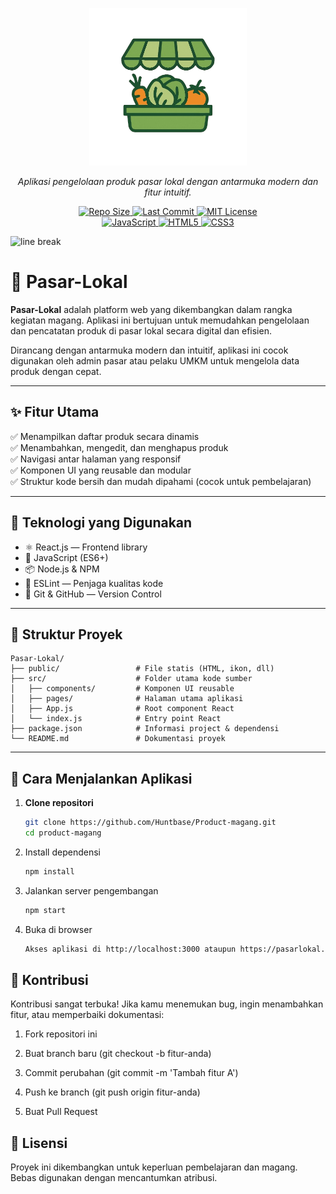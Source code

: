 <div id="top">

<p align="center">

<img alt="Pasar Lokal Logo" src="./public/favicon.ico" width="50%">

</p>

<p align="center">
  <em>Aplikasi pengelolaan produk pasar lokal dengan antarmuka modern dan fitur intuitif.</em>
</p>

<p align="center">
  <a href="https://github.com/Huntbase/Product-magang">
    <img src="https://img.shields.io/github/repo-size/Huntbase/Product-magang?label=Repo%20Size&color=green&logo=github" alt="Repo Size">
  </a>
  <a href="https://github.com/Huntbase/Product-magang/commits/main">
    <img src="https://img.shields.io/github/last-commit/Huntbase/Product-magang?label=Last%20Commit&color=blueviolet&logo=git" alt="Last Commit">
  </a>
  <a href="https://opensource.org/license/mit/">
    <img src="https://img.shields.io/badge/License-MIT-green.svg?logo=opensourceinitiative" alt="MIT License">
  </a>
  <br />
  <a href="#">
    <img src="https://img.shields.io/badge/JavaScript-ES6+-yellow?logo=javascript&logoColor=black" alt="JavaScript">
  </a>
  <a href="#">
    <img src="https://img.shields.io/badge/HTML5-Intermediate-orange?logo=html5&logoColor=white" alt="HTML5">
  </a>
  <a href="#">
    <img src="https://img.shields.io/badge/CSS3-Intermediate-blue?logo=css3&logoColor=white" alt="CSS3">
  </a>
</p>

</div>

<img src="https://raw.githubusercontent.com/eli64s/readme-ai/eb2a0b4778c633911303f3c00f87874f398b5180/docs/docs/assets/svg/line-gradient.svg" alt="line break" width="100%" height="3px">

# 🛒 Pasar-Lokal

**Pasar-Lokal** adalah platform web yang dikembangkan dalam rangka kegiatan magang. Aplikasi ini bertujuan untuk memudahkan pengelolaan dan pencatatan produk di pasar lokal secara digital dan efisien.

Dirancang dengan antarmuka modern dan intuitif, aplikasi ini cocok digunakan oleh admin pasar atau pelaku UMKM untuk mengelola data produk dengan cepat.

---

## ✨ Fitur Utama

✅ Menampilkan daftar produk secara dinamis  
✅ Menambahkan, mengedit, dan menghapus produk  
✅ Navigasi antar halaman yang responsif  
✅ Komponen UI yang reusable dan modular  
✅ Struktur kode bersih dan mudah dipahami (cocok untuk pembelajaran)

---

## 🔧 Teknologi yang Digunakan

- ⚛️ React.js — Frontend library
- 🧰 JavaScript (ES6+)
- 📦 Node.js & NPM
- 🧹 ESLint — Penjaga kualitas kode
- 📁 Git & GitHub — Version Control

---

## 📂 Struktur Proyek

```text
Pasar-Lokal/
├── public/                 # File statis (HTML, ikon, dll)
├── src/                    # Folder utama kode sumber
│   ├── components/         # Komponen UI reusable
│   ├── pages/              # Halaman utama aplikasi
│   ├── App.js              # Root component React
│   └── index.js            # Entry point React
├── package.json            # Informasi project & dependensi
└── README.md               # Dokumentasi proyek
```

---

## 🚀 Cara Menjalankan Aplikasi

1. **Clone repositori**

   ```bash
   git clone https://github.com/Huntbase/Product-magang.git
   cd product-magang
   ```

2. Install dependensi

   ```bash
   npm install
   ```

3. Jalankan server pengembangan

   ```bash
   npm start
   ```

4. Buka di browser

   ```bash
   Akses aplikasi di http://localhost:3000 ataupun https://pasarlokal.netlify.app/
   ```

## 🙌 Kontribusi

Kontribusi sangat terbuka!
Jika kamu menemukan bug, ingin menambahkan fitur, atau memperbaiki dokumentasi:

1. Fork repositori ini

2. Buat branch baru (git checkout -b fitur-anda)

3. Commit perubahan (git commit -m 'Tambah fitur A')

4. Push ke branch (git push origin fitur-anda)

5. Buat Pull Request

## 📄 Lisensi

Proyek ini dikembangkan untuk keperluan pembelajaran dan magang. Bebas digunakan dengan mencantumkan atribusi.
